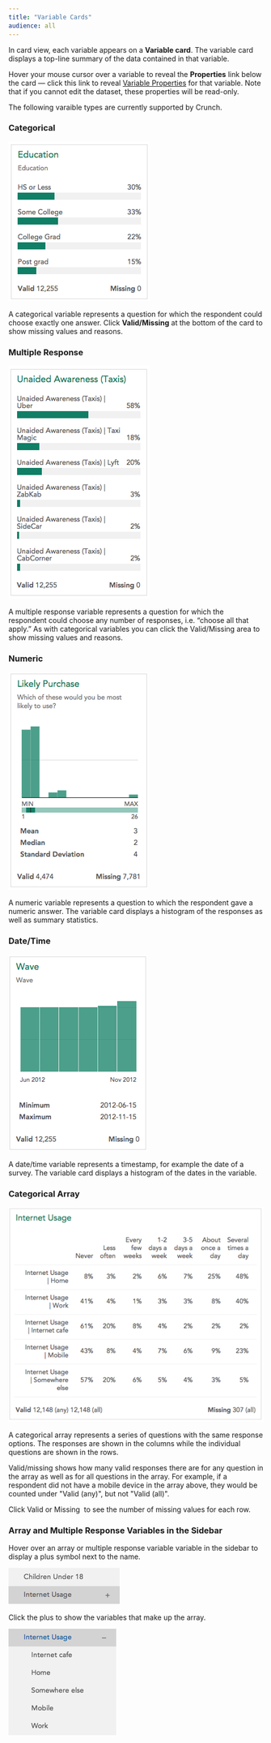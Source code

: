 ```yaml
---
title: "Variable Cards"
audience: all
---
```


In card view, each variable appears on a **Variable card**. The variable card displays a top-line summary of the data contained in that variable.

Hover your mouse cursor over a variable to reveal the **Properties** link below the card — click this link to reveal <a href="crunch_variable-properties.html">Variable Properties</a> for that variable. Note that if you cannot edit the dataset, these properties will be read-only.

The following varaible types are currently supported by Crunch.

### Categorical

![](images/VariableCardCategorical.png)

A categorical variable represents a question for which the respondent could choose exactly one answer. Click **Valid/Missing** at the bottom of the card to show missing values and reasons.

### Multiple Response

![](images/VariableCardMR.png)

A multiple response variable represents a question for which the respondent could choose any number of responses, i.e. “choose all that apply.” As with categorical variables you can click the Valid/Missing area to show missing values and reasons.

### Numeric

![](images/VariableCardNumeric.png)

A numeric variable represents a question to which the respondent gave a numeric answer. The variable card displays a histogram of the responses as well as summary statistics.

### Date/Time

![](images/VariableCardDate.png)

A date/time variable represents a timestamp, for example the date of a survey. The variable card displays a histogram of the dates in the variable.

### Categorical Array

![](images/VariableCardArray.png)

A categorical array represents a series of questions with the same response options. The responses are shown in the columns while the individual questions are shown in the rows.

Valid/missing shows how many valid responses there are for any question in the array as well as for all questions in the array. For example, if a respondent did not have a mobile device in the array above, they would be counted under "Valid (any)", but not "Valid (all)".

Click Valid or Missing  to see the number of missing values for each row.

### Array and Multiple Response Variables in the Sidebar

Hover over an array or multiple response variable variable in the sidebar to display a plus symbol next to the name.

![](images/SidebarArrayCollapse.png)

Click the plus to show the variables that make up the array.

![](images/SidebarArrayExpand.png)


